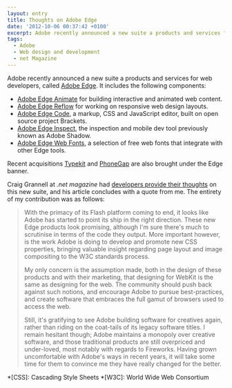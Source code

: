 ```yaml
---
layout: entry
title: Thoughts on Adobe Edge
date: '2012-10-06 00:37:42 +0100'
excerpt: Adobe recently announced a new suite a products and services for web developers, called Adobe Edge. .net Magazine asked me to provide some thoughts.
tags:
  - Adobe
  - Web design and development
  - net Magazine
---
```

Adobe recently announced a new suite a products and services for web developers, called [Adobe Edge][1]. It includes the following components:

* [Adobe Edge Animate][2] for building interactive and animated web content.
* [Adobe Edge Reflow][3] for working on responsive web design layouts.
* [Adobe Edge Code][4], a markup, CSS and JavaScript editor, built on open source project Brackets.
* [Adobe Edge Inspect][5], the inspection and mobile dev tool previously known as Adobe Shadow.
* [Adobe Edge Web Fonts][6], a selection of free web fonts that integrate with other Edge tools.

Recent acquisitions [Typekit][7] and [PhoneGap][8] are also brought under the Edge banner.

Craig Grannell at <cite>.net magazine</cite> had [developers provide their thoughts][9] on this new suite, and his article concludes with a quote from me. The entirety of my contribution was as follows:

> With the primacy of its Flash platform coming to end, it looks like Adobe has started to point its ship in the right direction. These new Edge products look promising, although I'm sure there's much to scrutinise in terms of the code they output. More important however, is the work Adobe is doing to develop and promote new CSS properties, bringing valuable insight regarding page layout and image compositing to the W3C standards process.
> 
> My only concern is the assumption made, both in the design of these products and with their marketing, that designing for WebKit is the same as designing for the web. The community should push back against such notions, and encourage Adobe to pursue best-practices, and create software that embraces the full gamut of browsers used to access the web.
> 
> Still, it's gratifying to see Adobe building software for creatives again, rather than riding on the coat-tails of its legacy software titles. I remain hesitant though; Adobe maintains a monopoly over creative software, and those traditional products are still overpriced and under-loved, most notably with regards to Fireworks. Having grown uncomfortable with Adobe's ways in recent years, it will take some time for them to convince me they have really changed for the better.

[1]: http://html.adobe.com/edge
[2]: http://html.adobe.com/edge/animate
[3]: http://html.adobe.com/edge/reflow
[4]: http://html.adobe.com/edge/code
[5]: http://html.adobe.com/edge/inspect
[6]: http://html.adobe.com/edge/webfonts
[7]: http://html.adobe.com/edge/typekit
[8]: http://html.adobe.com/edge/phonegap-build
[9]: http://netmagazine.com/features/devs-respond-adobe-edge-suite

*[CSS]: Cascading Style Sheets
*[W3C]: World Wide Web Consortium